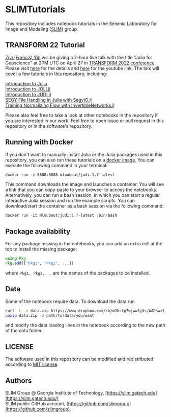 # SLIMTutorials

This repository includes notebook tutorials in the Seismic Laboratory for Image and Modeling ([SLIM](https://slim.gatech.edu/)) group.

## TRANSFORM 22 Tutorial

[Ziyi (Francis) Yin](https://slim.gatech.edu/people/ziyi-yin) will be giving a 2-hour live talk with the title "Julia for Geoscience" at 2PM UTC on April 27 in [TRANSFORM 2022 conference](https://transform.softwareunderground.org/overview/sessions). Please visit [here](https://transform.softwareunderground.org/2022-julia-for-geoscience/) for the details and [here](https://www.youtube.com/watch?v=HyWfp3NzIbg) for the youtube link. The talk will cover a few tutorials in this repository, including:

[Introduction to Julia](https://github.com/slimgroup/SLIMTutorials/blob/main/10_intro_julia.ipynb)    
[Introduction to JOLI.jl](https://github.com/slimgroup/SLIMTutorials/blob/main/11_intro_JOLI.ipynb)    
[Introduction to JUDI.jl](https://github.com/slimgroup/SLIMTutorials/blob/main/00_intro_JUDI.ipynb)    
[SEGY File Handling in Julia with SegyIO.jl](https://github.com/slimgroup/SLIMTutorials/blob/main/01_SegyIO.ipynb)     
[Training Normalizing Flow with InvertibleNetworks.jl](https://github.com/slimgroup/SLIMTutorials/blob/main/07_normalizing_flow_training.ipynb)

Please also feel free to take a look at other notebooks in the repository if you are interested in our work. Feel free to open issue or pull request in this repository or in the software's repository.

## Running with Docker

If you don't want to manually install Julia or the Julia packages used in this repository, you can also run these tutorials on a [docker image](https://www.docker.com/). You can execute the following command in your terminal:

```bash
docker run -p 8888:8888 mloubout/judi:1.7-latest
```

This command downloads the image and launches a container. You will see a link that you can copy-paste to your browser to access the notebooks. Alternatively, you can run a bash session, in which you can start a regular interactive Julia session and run the example scripts. You can download/start the container as a bash session via the following command:

```julia
docker run -it mloubout/judi:1.7-latest /bin/bash
```

## Package availability

For any package missing in the notebooks, you can add an extra cell at the top to install the missing package:

```julia
using Pkg
Pkg.add(["Pkg1", "Pkg2", ...])
```

where `Pkg1, Pkg2, ..` are the names of the packages to be installed.

## Data

Some of the notebook require data. To download the data run
```bash
curl -L -o data.zip https://www.dropbox.com/sh/m2ksfp7wjww3jds/AADswzf_8ZdMiDW-nmrLNgJ0a
unzip data.zip -d path/to/data/you/want
```

and modify the data loading lines in the notebook according to the new path of the data folder.

## LICENSE

The software used in this repository can be modified and redistributed according to [MIT license](https://github.com/slimgroup/SLIMTutorials/blob/main/LICENSE).

## Authors

SLIM Group @ Georgia Institute of Technology, [https://slim.gatech.edu](https://slim.gatech.edu/)      
SLIM public GitHub account, [https://github.com/slimgroup](https://github.com/slimgroup).
